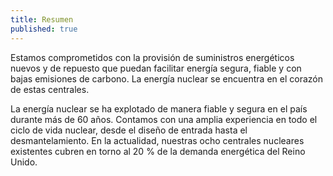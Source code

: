 ```yaml
---
title: Resumen
published: true
---
```


Estamos comprometidos con la provisión de suministros energéticos nuevos y de repuesto que puedan facilitar energía segura, fiable y con bajas emisiones de carbono. La energía nuclear se encuentra en el corazón de estas centrales. 

La energía nuclear se ha explotado de manera fiable y segura en el país durante más de 60 años. Contamos con una amplia experiencia en todo el ciclo de vida nuclear, desde el diseño de entrada hasta el desmantelamiento. En la actualidad, nuestras ocho centrales nucleares existentes cubren en torno al 20 % de la demanda energética del Reino Unido. 
